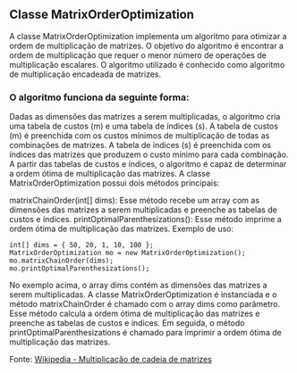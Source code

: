## Classe MatrixOrderOptimization

A classe MatrixOrderOptimization implementa um algoritmo para otimizar a ordem de multiplicação de matrizes. O objetivo do algoritmo é encontrar a ordem de multiplicação que requer o menor número de operações de multiplicação escalares. O algoritmo utilizado é conhecido como algoritmo de multiplicação encadeada de matrizes.

### O algoritmo funciona da seguinte forma:

Dadas as dimensões das matrizes a serem multiplicadas, o algoritmo cria uma tabela de custos (m) e uma tabela de índices (s).
A tabela de custos (m) é preenchida com os custos mínimos de multiplicação de todas as combinações de matrizes.
A tabela de índices (s) é preenchida com os índices das matrizes que produzem o custo mínimo para cada combinação.
A partir das tabelas de custos e índices, o algoritmo é capaz de determinar a ordem ótima de multiplicação das matrizes.
A classe MatrixOrderOptimization possui dois métodos principais:

matrixChainOrder(int[] dims): Esse método recebe um array com as dimensões das matrizes a serem multiplicadas e preenche as tabelas de custos e índices.
printOptimalParenthesizations(): Esse método imprime a ordem ótima de multiplicação das matrizes.
Exemplo de uso:

```
int[] dims = { 50, 20, 1, 10, 100 };
MatrixOrderOptimization mo = new MatrixOrderOptimization();
mo.matrixChainOrder(dims);
mo.printOptimalParenthesizations();
```

No exemplo acima, o array dims contém as dimensões das matrizes a serem multiplicadas. A classe MatrixOrderOptimization é instanciada e o método matrixChainOrder é chamado com o array dims como parâmetro. Esse método calcula a ordem ótima de multiplicação das matrizes e preenche as tabelas de custos e índices. Em seguida, o método printOptimalParenthesizations é chamado para imprimir a ordem ótima de multiplicação das matrizes.

Fonte: [Wikipedia - Multiplicação de cadeia de matrizes](https://pt.wikipedia.org/wiki/Multiplica%C3%A7%C3%A3o_de_cadeia_de_matrizes/?target=_blank)
